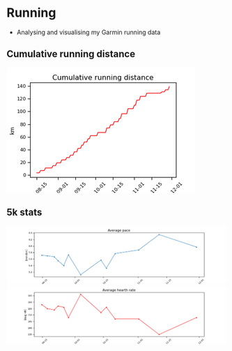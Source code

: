 # Running

- Analysing and visualising my Garmin running data

## Cumulative running distance

![cumulative running distance](https://github.com/rluyck/running/blob/main/images/cumulative_distance.png)

## 5k stats

![avg pace](https://github.com/rluyck/running/blob/main/images/avg_pace.png)
![avg hr](https://github.com/rluyck/running/blob/main/images/avg_hr.png)
